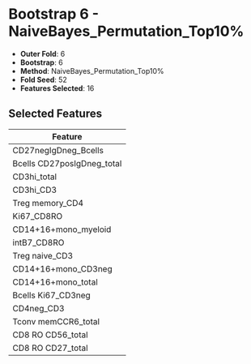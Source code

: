 # Bootstrap 6 - NaiveBayes_Permutation_Top10%

- **Outer Fold**: 6
- **Bootstrap**: 6
- **Method**: NaiveBayes_Permutation_Top10%
- **Fold Seed**: 52
- **Features Selected**: 16

## Selected Features

| Feature |
|---------|
| CD27negIgDneg_Bcells |
| Bcells CD27posIgDneg_total |
| CD3hi_total |
| CD3hi_CD3 |
| Treg memory_CD4 |
| Ki67_CD8RO |
| CD14+16+mono_myeloid |
| intB7_CD8RO |
| Treg naive_CD3 |
| CD14+16+mono_CD3neg |
| CD14+16+mono_total |
| Bcells Ki67_CD3neg |
| CD4neg_CD3 |
| Tconv memCCR6_total |
| CD8 RO CD56_total |
| CD8 RO CD27_total |
